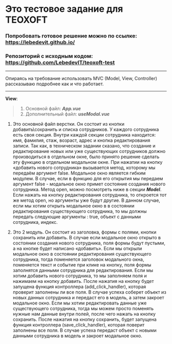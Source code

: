 # Это тестовое задание для TEOXOFT

### Попробовать готовое решение можно по ссылке: https://lebedevit.github.io/
### Репозиторий с исходным кодом: https://github.com/LebedevIT/teoxoft-test

---

Опираясь на требование использовать MVC (Model, View, Controller) рассказываю подробнее как и что работает.

---

__View__:

> 1. Основной файл: ___App.vue___
> 2. Дополнительный файл: ___useModal.vue___

1. Это основной файл верстки. Он состоит из кнопки добавить\сохранить и списка сотрудников. У каждого сотрудника есть своя секция. Внутри каждой секции сотрудника находится: имя, фамилия, стаж, возраст, адрес и кнопка редактирования записи. Так как, в техническом задании сказано, что создание и редактирование новых или уже существующих сотрудников должно производиться в отдельном окне, было принято решение сделать эту функцию в отдельном модальном окне. При нажатии на кнопку «добавить нового сотрудника» вызывается метод, которому мы передаём аргумент false.  Модальное окно является гибким модулем. В случае, если в функцию для его открытия мы передаем аргумент false - модальное окно примет состояние создания нового сотрудника. Метод open, можно посмотреть ниже в секции ___Model___.  Если нажать на кнопку редактирования сотрудника, то откроется тот же метод open, но аргументы уже будут другие. В данном случае, если мы хотим открыть модальное окно в в состоянии редактирования существующего сотрудника, то мы должны передать следующие аргументы : true, объект с данными сотрудника, индекс.

2. Это 2 модуль. Он состоит из заголовка, формы с полями, кнопки сохранить или добавить. В случае если модальное окно открыто в состоянии создания нового сотрудника, поля формы будут пустыми, а на кнопке будет написано «добавить». Если мы открыли модальное окно в состоянии редактирования существующего сотрудника, тогда поменяется заголовок модального окна, поменяется текст и событие при клике на кнопку, поля формы заполнятся данными сотрудника для редактирования. Если мы хотим добавить нового сотрудника, то мы заполняем поля и нажимаем на кнопку добавить. После нажатия на кнопку будет запущена функция контроллера (add_click_handler), которая проверит заполнены ли все поля. В случае успеха соберет объект из новых данных сотрудника и передаст его в модель, а затем закроет модальное окно. Если мы хотим редактировать данные уже существующего сотрудника, тогда мы можем просто поменять нужные нам данные внутри полей, после чего нажать на кнопку сохранить. После нажатия на кнопку сохранить, будет запущена функция контроллера (save_click_handler), которая поверит заполнены все поля. В случае успеха передаст объект с новыми данными сотрудника в модель и закроет модальное окно.
